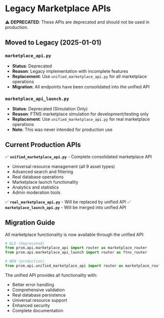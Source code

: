 # Legacy Marketplace APIs

⚠️ **DEPRECATED**: These APIs are deprecated and should not be used in production.

## Moved to Legacy (2025-01-01)

### `marketplace_api.py`
- **Status**: Deprecated
- **Reason**: Legacy implementation with incomplete features
- **Replacement**: Use `unified_marketplace_api.py` for all marketplace operations
- **Migration**: All endpoints have been consolidated into the unified API

### `marketplace_api_launch.py` 
- **Status**: Deprecated (Simulation Only)
- **Reason**: FTNS marketplace simulation for development/testing only
- **Replacement**: Use `unified_marketplace_api.py` for real marketplace operations
- **Note**: This was never intended for production use

## Current Production APIs

✅ **`unified_marketplace_api.py`** - Complete consolidated marketplace API
- Universal resource management (all 9 asset types)
- Advanced search and filtering
- Real database operations
- Marketplace launch functionality
- Analytics and statistics
- Admin moderation tools

✅ **`real_marketplace_api.py`** - Will be replaced by unified API
✅ **`marketplace_launch_api.py`** - Will be merged into unified API

## Migration Guide

All marketplace functionality is now available through the unified API:

```python
# OLD (deprecated)
from prsm.api.marketplace_api import router as marketplace_router
from prsm.api.marketplace_api_launch import router as ftns_router

# NEW (production)
from prsm.api.unified_marketplace_api import router as marketplace_router
```

The unified API provides all functionality with:
- Better error handling
- Comprehensive validation
- Real database persistence
- Universal resource support
- Enhanced security
- Complete documentation